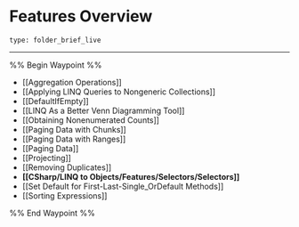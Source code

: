 # Features Overview
 
```ccard
type: folder_brief_live
```
 
---

%% Begin Waypoint %%
- [[Aggregation Operations]]
- [[Applying LINQ Queries to Nongeneric Collections]]
- [[DefaultIfEmpty]]
- [[LINQ As a Better Venn Diagramming Tool]]
- [[Obtaining Nonenumerated Counts]]
- [[Paging Data with Chunks]]
- [[Paging Data with Ranges]]
- [[Paging Data]]
- [[Projecting]]
- [[Removing Duplicates]]
- **[[CSharp/LINQ to Objects/Features/Selectors/Selectors]]**
- [[Set Default for First-Last-Single_OrDefault Methods]]
- [[Sorting Expressions]]

%% End Waypoint %%